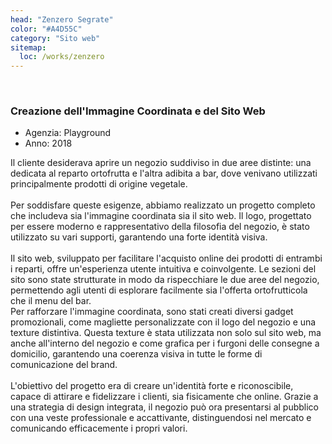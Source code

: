 ```yaml
---
head: "Zenzero Segrate"
color: "#A4D55C"
category: "Sito web"
sitemap:
  loc: /works/zenzero
---
```


<div class="relative"> 
  <img class="w-full" src="/img/works/zenzero/portfolio-work-zenzero-big.png" alt="">
  <a href="https://zenzerosegrate.it/" target="_blank">
    <img class="pf-cta" src="/img/works/zenzero/portfolio-work-zenzero-big-cta.svg" alt="">
  </a>
</div>

<div class="pf-heading">
  <div>
    <h3>Creazione dell'Immagine Coordinata e del Sito Web</h3>
  </div>
  <div class="pf-skills">
    <ul>
      <li>Agenzia: Playground</li>
      <li>Anno: 2018</li>
    </ul>
  </div>
</div>

<div class="pf-text">
  <div>
      Il cliente desiderava aprire un negozio suddiviso in due aree distinte: una dedicata al reparto ortofrutta e l'altra adibita a bar, dove venivano utilizzati principalmente prodotti di origine vegetale.<br /><br />Per soddisfare queste esigenze, abbiamo realizzato un progetto completo che includeva sia l'immagine coordinata sia il sito web. Il logo, progettato per essere moderno e rappresentativo della filosofia del negozio, è stato utilizzato su vari supporti, garantendo una forte identità visiva.<br /><br />Il sito web, sviluppato per facilitare l'acquisto online dei prodotti di entrambi i reparti, offre un'esperienza utente intuitiva e coinvolgente. Le sezioni del sito sono state strutturate in modo da rispecchiare le due aree del negozio, permettendo agli utenti di esplorare facilmente sia l'offerta ortofrutticola che il menu del bar.
    </div>
    <div>
      Per rafforzare l'immagine coordinata, sono stati creati diversi gadget promozionali, come magliette personalizzate con il logo del negozio e una texture distintiva. Questa texture è stata utilizzata non solo sul sito web, ma anche all'interno del negozio e come grafica per i furgoni delle consegne a domicilio, garantendo una coerenza visiva in tutte le forme di comunicazione del brand.<br /><br />L'obiettivo del progetto era di creare un'identità forte e riconoscibile, capace di attirare e fidelizzare i clienti, sia fisicamente che online. Grazie a una strategia di design integrata, il negozio può ora presentarsi al pubblico con una veste professionale e accattivante, distinguendosi nel mercato e comunicando efficacemente i propri valori.
    </div>
</div>

<img class="w-full" src="/img/works/zenzero/portfolio-work-zenzero-small.png" alt="">
